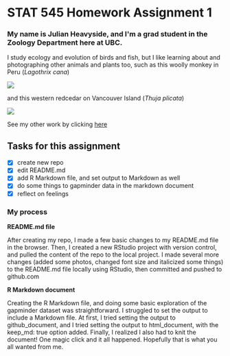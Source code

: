 # STAT 545 Homework Assignment 1


### My name is Julian Heavyside, and I'm a grad student in the Zoology Department here at UBC.

I study ecology and evolution of birds and fish, but I like learning about and photographing other animals and plants too, such as this woolly monkey in Peru (*Lagothrix cana*)

![](https://i.imgur.com/J4PtsOzl.jpg)

and this western redcedar on Vancouver Island (*Thuja plicata*)

![](https://i.imgur.com/XCD47P0l.jpg)


See my other work by clicking [here](https://github.com/julianheavyside?tab=repositories)

## Tasks for this assignment

- [X] create new repo
- [X] edit README.md
- [X] add R Markdown file, and set output to Markdown as well
- [X] do some things to gapminder data in the markdown document
- [X] reflect on feelings

### My process

**README.md file**

After creating my repo, I made a few basic changes to my README.md file in the browser. Then, I created a new RStudio project with version control, and pulled the content of the repo to the local project. I made several more changes (added some photos, changed font size and italicized some things) to the README.md file locally using RStudio, then committed and pushed to github.com

**R Markdown document**

Creating the R Markdown file, and doing some basic exploration of the gapminder dataset was straightforward. I struggled to set the output to include a Markdown file. At first, I tried setting the output to github_document, and I tried setting the output to html_document, with the keep_md: true option added. Finally, I realized I also had to knit the document! One magic click and it all happened. Hopefully that is what you all wanted from me. 


